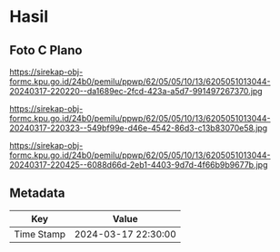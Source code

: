 # Hasil

## Foto C Plano

https://sirekap-obj-formc.kpu.go.id/24b0/pemilu/ppwp/62/05/05/10/13/6205051013044-20240317-220220--da1689ec-2fcd-423a-a5d7-991497267370.jpg

https://sirekap-obj-formc.kpu.go.id/24b0/pemilu/ppwp/62/05/05/10/13/6205051013044-20240317-220323--549bf99e-d46e-4542-86d3-c13b83070e58.jpg

https://sirekap-obj-formc.kpu.go.id/24b0/pemilu/ppwp/62/05/05/10/13/6205051013044-20240317-220425--6088d66d-2eb1-4403-9d7d-4f66b9b9677b.jpg


## Metadata

| Key        | Value               |
| ---------- | ------------------- |
| Time Stamp | 2024-03-17 22:30:00 |



